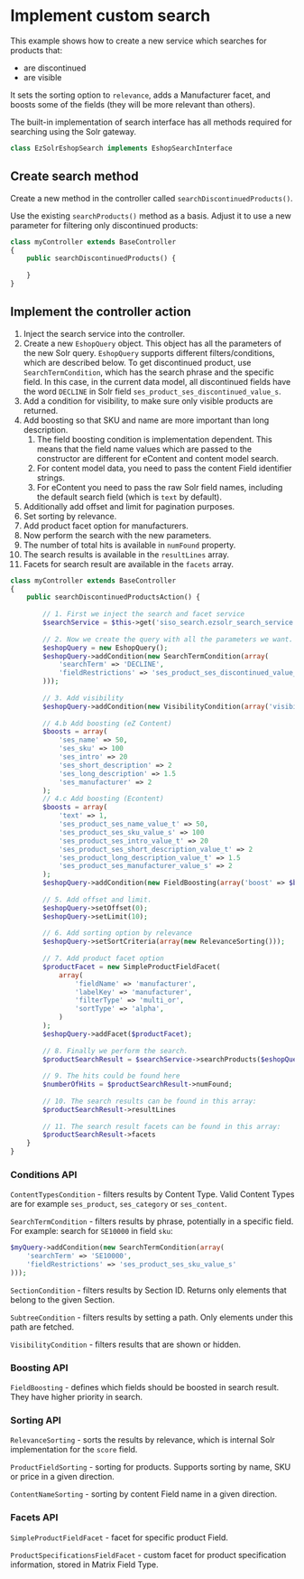 # Implement custom search

This example shows how to create a new service which searches for products that:

- are discontinued
- are visible

It sets the sorting option to `relevance`, adds a Manufacturer facet,
and boosts some of the fields (they will be more relevant than others).

The built-in implementation of search interface has all methods required for searching using the Solr gateway.

``` php
class EzSolrEshopSearch implements EshopSearchInterface
```

## Create search method

Create a new method in the controller called `searchDiscontinuedProducts()`.

Use the existing `searchProducts()` method as a basis. Adjust it to use a new parameter for filtering only discontinued products:

``` php
class myController extends BaseController
{
    public searchDiscontinuedProducts() {
         
    }
}
```

## Implement the controller action

1. Inject the search service into the controller.
1. Create a new `EshopQuery` object. This object has all the parameters of the new Solr query.
`EshopQuery` supports different filters/conditions, which are described below.
To get discontinued product, use `SearchTermCondition`, which has the search phrase and the specific field.
In this case, in the current data model, all discontinued fields have the word `DECLINE` in Solr field `ses_product_ses_discontinued_value_s`.
1. Add a condition for visibility, to make sure only visible products are returned.
1. Add boosting so that SKU and name are more important than long description.
    1. The field boosting condition is implementation dependent. This means that the field name values which are passed to the constructor are different for eContent and content model search.
    1. For content model data, you need to pass the content Field identifier strings.
    1. For eContent you need to pass the raw Solr field names, including the default search field (which is `text` by default).
1. Additionally add offset and limit for pagination purposes.
1. Set sorting by relevance.
1. Add product facet option for manufacturers.
1. Now perform the search with the new parameters.
1. The number of total hits is available in `numFound` property.
1. The search results is available in the `resultLines` array.
1. Facets for search result are available in the `facets` array.

``` php
class myController extends BaseController
{
    public searchDiscontinuedProductsAction() {
         
        // 1. First we inject the search and facet service
        $searchService = $this->get('siso_search.ezsolr_search_service');
  
        // 2. Now we create the query with all the parameters we want.
        $eshopQuery = new EshopQuery();
        $eshopQuery->addCondition(new SearchTermCondition(array(
            'searchTerm' => 'DECLINE',
            'fieldRestrictions' => 'ses_product_ses_discontinued_value_s'
        )));
  
        // 3. Add visibility
        $eshopQuery->addCondition(new VisibilityCondition(array('visibility' => 0)));
  
        // 4.b Add boosting (eZ Content)
        $boosts = array(
            'ses_name' => 50,
            'ses_sku' => 100
            'ses_intro' => 20
            'ses_short_description' => 2
            'ses_long_description' => 1.5
            'ses_manufacturer' => 2
        );
        // 4.c Add boosting (Econtent)
        $boosts = array(
            'text' => 1,
            'ses_product_ses_name_value_t' => 50,
            'ses_product_ses_sku_value_s' => 100
            'ses_product_ses_intro_value_t' => 20
            'ses_product_ses_short_description_value_t' => 2
            'ses_product_long_description_value_t' => 1.5
            'ses_product_ses_manufacturer_value_s' => 2
        );
        $eshopQuery->addCondition(new FieldBoosting(array('boost' => $boosts)));
  
        // 5. Add offset and limit.
        $eshopQuery->setOffset(0);
        $eshopQuery->setLimit(10);
  
        // 6. Add sorting option by relevance
        $eshopQuery->setSortCriteria(array(new RelevanceSorting()));
  
        // 7. Add product facet option
        $productFacet = new SimpleProductFieldFacet(
            array(
                'fieldName' => 'manufacturer',
                'labelKey' => 'manufacturer',
                'filterType' => 'multi_or',
                'sortType' => 'alpha',
            )
        );
        $eshopQuery->addFacet($productFacet);
        
        // 8. Finally we perform the search.
        $productSearchResult = $searchService->searchProducts($eshopQuery, new SearchContext());
  
        // 9. The hits could be found here
        $numberOfHits = $productSearchResult->numFound;
  
        // 10. The search results can be found in this array:
        $productSearchResult->resultLines
  
        // 11. The search result facets can be found in this array:
        $productSearchResult->facets
    }
}
```

### Conditions API

`ContentTypesCondition` - filters results by Content Type. Valid Content Types are for example `ses_product`, `ses_category` or `ses_content`.

`SearchTermCondition` - filters results by phrase, potentially in a specific field. For example: search for `SE10000` in field `sku`:

``` php
$myQuery->addCondition(new SearchTermCondition(array(
    'searchTerm' => 'SE10000',
    'fieldRestrictions' => 'ses_product_ses_sku_value_s'
)));
```

`SectionCondition` - filters results by Section ID. Returns only elements that belong to the given Section.

`SubtreeCondition` - filters results by setting a path. Only elements under this path are fetched.

`VisibilityCondition` - filters results that are shown or hidden.

### Boosting API

`FieldBoosting` - defines which fields should be boosted in search result. They have higher priority in search.

### Sorting API

`RelevanceSorting` - sorts the results by relevance, which is internal Solr implementation for the `score` field.

`ProductFieldSorting` - sorting for products. Supports sorting by name, SKU or price in a given direction.

`ContentNameSorting` - sorting by content Field name in a given direction.

### Facets API

`SimpleProductFieldFacet` - facet for specific product Field.

`ProductSpecificationsFieldFacet` - custom facet for product specification information, stored in Matrix Field Type.
